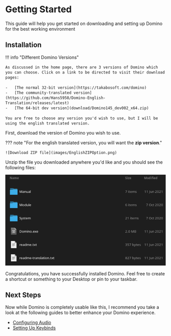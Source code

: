 # Getting Started

This guide will help you get started on downloading and setting up Domino for the best working environment

## Installation

!!! info "Different Domino Versions"

    As discussed in the home page, there are 3 versions of Domino which you can choose. Click on a link to be directed to visit their download pages:

    -   [The normal 32-bit version](https://takabosoft.com/domino)
    -   [The community-translated version](https://github.com/Hans5958/Domino-English-Translation/releases/latest)
    -   [The 64-bit dev version](download/Domino145_dev002_x64.zip)

    You are free to choose any version you'd wish to use, but I will be using the english translated version.

First, download the version of Domino you wish to use.

??? note "For the english translated version, you will want the **zip version**."

    ![Download ZIP file](images/EnglishZIPOption.png)

Unzip the file you downloaded anywhere you'd like and you should see the following files:

![Manual folder, Module folder, System folder, Domino.exe, readme.txt](images/FileStructure.png)

Congratulations, you have successfully installed Domino. Feel free to create a shortcut or something to your Desktop or pin to your taskbar.

## Next Steps

Now while Domino is completely usable like this, I recommend you take a look at the following guides to better enhance your Domino experience.

-   [Configuring Audio](configuring-audio.md)
-   [Setting Up Keybinds](keybinds.md)
